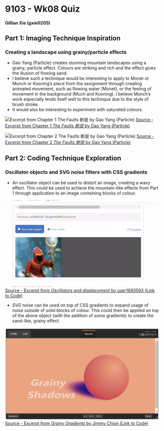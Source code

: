 # 9103 - Wk08 Quiz 
#### Gillian Xie (gxie0205)

## Part 1: Imaging Technique Inspiration
### Creating a landscape using grainy/particle effects
-	Gao Yang (Particle) creates stunning mountain landscapes using a grainy, particle effect. Colours are striking and rich and the effect gives the illusion of flowing sand.
-	I believe such a technique would be interesting to apply to Monet or Munch or Kooning’s piece from the assignment through creating animated movement, such as flowing water (Monet), or the feeling of movement in the background (Much and Kooning). I believe Munch’s work especially lends itself well to this technique due to the style of brush stroke.
-	It would also be interesting to experiment with saturated colours.

![Excerpt from Chapter 1 *The Faults 断层* by Gao Yang (Particle)](readmeImages/Fault1.png)
[Source - Excerpt from Chapter 1 *The Faults 断层* by Gao Yang (Particle)](https://www.behance.net/gallery/122945363/The-Faults-/modules/699368993)

![Excerpt from Chapter 2 *The Faults 断层 by Gao Yang (Particle)*](readmeImages/Fault2.png)
[Source - Excerpt from Chapter 2 *The Faults 断层* by Gao Yang (Particle)](https://www.behance.net/gallery/122945363/The-Faults-/modules/699368997)

## Part 2: Coding Technique Exploration
### Oscillator objects and SVG noise filters with CSS gradients
-	An oscillator object can be used to distort an image, creating a wavy effect. This could be used to achieve the mountain-like effects from Part 1 through application to an image containing blocks of colour.

![Excerpt from *Oscillators and displacement* by user1693593](readmeImages/Oscillator.gif)
[Source - Excerpt from *Oscillators and displacement* by user1693593 (Link to Code)](https://stackoverflow.com/questions/29586754/how-can-i-recreate-this-wavy-image-effect)

-	SVG noise can be used on top of CSS gradients to expand usage of noise outside of solid blocks of colour. This could then be applied on top of the above object (with the addition of some gradients) to create the sand-like, grainy effect. 

![Excerpt from *Grainy Gradients* by Jimmy Chion](readmeImages/Grain.png)
[Source - Excerpt from *Grainy Gradients* by Jimmy Chion (Link to Code)](https://css-tricks.com/grainy-gradients/)
